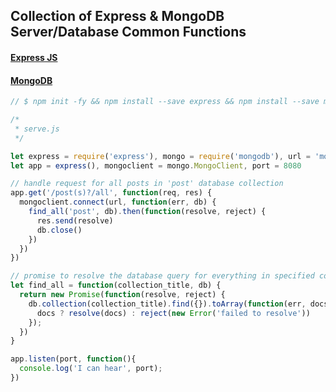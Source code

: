 ## Collection of Express & MongoDB Server/Database Common Functions

#### [Express JS](http://expressjs.com/ "Express")
#### [MongoDB](https://www.mongodb.com/ "Mongo")

```javascript
// $ npm init -fy && npm install --save express && npm install --save mongodb && touch serve.js

/*
 * serve.js
 */

let express = require('express'), mongo = require('mongodb'), url = 'mongodb://localhost:27017/blog'
let app = express(), mongoclient = mongo.MongoClient, port = 8080

// handle request for all posts in 'post' database collection
app.get('/post(s)?/all', function(req, res) {
  mongoclient.connect(url, function(err, db) {
    find_all('post', db).then(function(resolve, reject) {
      res.send(resolve)
      db.close()
    })
  })
})

// promise to resolve the database query for everything in specified collection
let find_all = function(collection_title, db) {
  return new Promise(function(resolve, reject) {
    db.collection(collection_title).find({}).toArray(function(err, docs) {
      docs ? resolve(docs) : reject(new Error('failed to resolve'))
    });
  })
}

app.listen(port, function(){
  console.log('I can hear', port);
})
```
